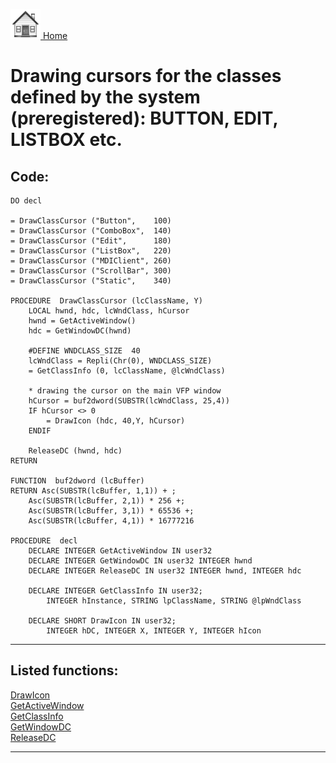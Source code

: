 [<img src="../images/home.png"> Home ](https://github.com/VFPX/Win32API)  

# Drawing cursors for the classes defined by the system (preregistered): BUTTON, EDIT, LISTBOX etc.

## Code:
```foxpro  
DO decl

= DrawClassCursor ("Button",    100)
= DrawClassCursor ("ComboBox",  140)
= DrawClassCursor ("Edit",      180)
= DrawClassCursor ("ListBox",   220)
= DrawClassCursor ("MDIClient", 260)
= DrawClassCursor ("ScrollBar", 300)
= DrawClassCursor ("Static",    340)

PROCEDURE  DrawClassCursor (lcClassName, Y)
	LOCAL hwnd, hdc, lcWndClass, hCursor
	hwnd = GetActiveWindow()
	hdc = GetWindowDC(hwnd)

	#DEFINE WNDCLASS_SIZE  40
	lcWndClass = Repli(Chr(0), WNDCLASS_SIZE)
	= GetClassInfo (0, lcClassName, @lcWndClass)

	* drawing the cursor on the main VFP window
	hCursor = buf2dword(SUBSTR(lcWndClass, 25,4))
	IF hCursor <> 0
		= DrawIcon (hdc, 40,Y, hCursor)
	ENDIF

	ReleaseDC (hwnd, hdc)
RETURN

FUNCTION  buf2dword (lcBuffer)
RETURN Asc(SUBSTR(lcBuffer, 1,1)) + ;
	Asc(SUBSTR(lcBuffer, 2,1)) * 256 +;
	Asc(SUBSTR(lcBuffer, 3,1)) * 65536 +;
	Asc(SUBSTR(lcBuffer, 4,1)) * 16777216

PROCEDURE  decl
	DECLARE INTEGER GetActiveWindow IN user32
	DECLARE INTEGER GetWindowDC IN user32 INTEGER hwnd
	DECLARE INTEGER ReleaseDC IN user32 INTEGER hwnd, INTEGER hdc

	DECLARE INTEGER GetClassInfo IN user32;
		INTEGER hInstance, STRING lpClassName, STRING @lpWndClass

	DECLARE SHORT DrawIcon IN user32;
		INTEGER hDC, INTEGER X, INTEGER Y, INTEGER hIcon  
```  
***  


## Listed functions:
[DrawIcon](../libraries/user32/DrawIcon.md)  
[GetActiveWindow](../libraries/user32/GetActiveWindow.md)  
[GetClassInfo](../libraries/user32/GetClassInfo.md)  
[GetWindowDC](../libraries/user32/GetWindowDC.md)  
[ReleaseDC](../libraries/user32/ReleaseDC.md)  


***  

